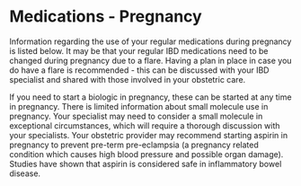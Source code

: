 # Medications - Pregnancy
Information regarding the use of your regular medications during pregnancy is listed below.
It may be that your regular IBD medications need to be changed during pregnancy due to a flare. Having a plan in place in case you do have a flare is recommended - this can be discussed with your IBD specialist and shared with those involved in your obstetric care. 

If you need to start a biologic in pregnancy, these can be started at any time in pregnancy.  There is limited information about small molecule use in pregnancy. Your specialist may need to consider a small molecule in exceptional circumstances, which will require a thorough discussion with your specialists. 
Your obstetric provider may recommend starting aspirin in pregnancy to prevent pre-term pre-eclampsia (a pregnancy related condition which causes high blood pressure and possible organ damage). Studies have shown that aspirin is considered safe in inflammatory bowel disease.

